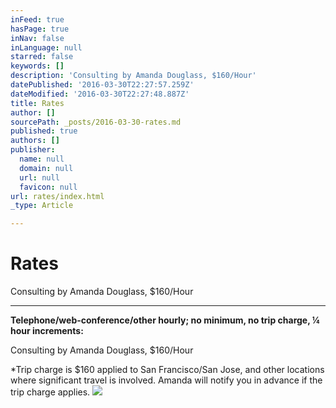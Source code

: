 ```yaml
---
inFeed: true
hasPage: true
inNav: false
inLanguage: null
starred: false
keywords: []
description: 'Consulting by Amanda Douglass, $160/Hour'
datePublished: '2016-03-30T22:27:57.259Z'
dateModified: '2016-03-30T22:27:48.887Z'
title: Rates
author: []
sourcePath: _posts/2016-03-30-rates.md
published: true
authors: []
publisher:
  name: null
  domain: null
  url: null
  favicon: null
url: rates/index.html
_type: Article

---
```

# Rates

Consulting by Amanda Douglass, $160/Hour

****

**Telephone/web-conference/other hourly; no minimum, no trip charge, ¼ hour increments:**

Consulting by Amanda Douglass, $160/Hour

\*Trip charge is $160 applied to San Francisco/San Jose, and other locations where significant travel is involved. Amanda will notify you in advance if the trip charge applies.
![](https://the-grid-user-content.s3-us-west-2.amazonaws.com/f57a9ffa-060f-42a4-8224-0d52b97731c8.jpg)
